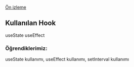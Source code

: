 [Ön izleme](image.png)

## Kullanılan Hook
 useState 
 useEffect

### Öğrendiklerimiz:
useState kullanımı, useEffect kullanımı, setInterval kullanımı
